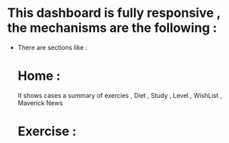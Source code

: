 # This dashboard is fully responsive , the mechanisms are the following : 

- There are sections like :
  # Home : 
    It shows cases a summary of exercies , Diet , Study , Level , WishList , Maverick News
  # Exercise : 
    